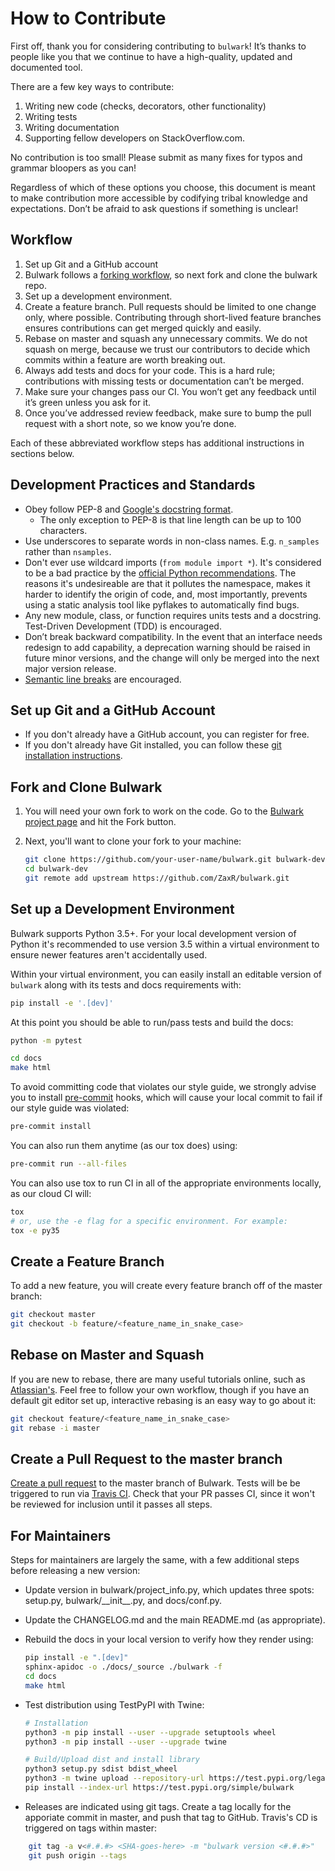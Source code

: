# How to Contribute

First off, thank you for considering contributing to `bulwark`!
It’s thanks to people like you that we continue to have a high-quality, updated and documented tool.

There are a few key ways to contribute:
1. Writing new code (checks, decorators, other functionality)
2. Writing tests
3. Writing documentation
4. Supporting fellow developers on StackOverflow.com.

No contribution is too small!
Please submit as many fixes for typos and grammar bloopers as you can!

Regardless of which of these options you choose,
this document is meant to make contribution more accessible by codifying tribal knowledge and expectations.
Don’t be afraid to ask questions if something is unclear!

## Workflow

1. Set up Git and a GitHub account
2. Bulwark follows a [forking workflow](https://www.atlassian.com/git/tutorials/comparing-workflows/forking-workflow), so next fork and clone the bulwark repo.
3. Set up a development environment.
4. Create a feature branch.
   Pull requests should be limited to one change only, where possible.
   Contributing through short-lived feature branches ensures contributions can get merged quickly and easily.
5. Rebase on master and squash any unnecessary commits.
   We do not squash on merge, because we trust our contributors to decide which commits within a feature are worth breaking out.
6. Always add tests and docs for your code.
   This is a hard rule; contributions with missing tests or documentation can’t be merged.
7. Make sure your changes pass our CI.
   You won’t get any feedback until it’s green unless you ask for it.
8. Once you’ve addressed review feedback, make sure to bump the pull request with a short note, so we know you’re done.

Each of these abbreviated workflow steps has additional instructions in sections below.


## Development Practices and Standards

- Obey follow PEP-8 and [Google's docstring format](https://sphinxcontrib-napoleon.readthedocs.io/en/latest/example_google.html).
  - The only exception to PEP-8 is that line length can be up to 100 characters.
- Use underscores to separate words in non-class names.
  E.g. `n_samples` rather than `nsamples`.
- Don't ever use wildcard imports (`from module import *`).
  It's considered to be a bad practice by the [official Python recommendations](https://docs.python.org/3/tutorial/modules.html#importing-from-a-package).
  The reasons it's undesireable are that it
  pollutes the namespace,
  makes it harder to identify the origin of code,
  and, most importantly, prevents using a static analysis tool like pyflakes to automatically find bugs.
- Any new module, class, or function requires units tests and a docstring.
  Test-Driven Development (TDD) is encouraged.
- Don’t break backward compatibility.
  In the event that an interface needs redesign to add capability,
  a deprecation warning should be raised in future minor versions,
  and the change will only be merged into the next major version release.
- [Semantic line breaks](https://sembr.org/) are encouraged.


## Set up Git and a GitHub Account

- If you don't already have a GitHub account, you can register for free.
- If you don't already have Git installed,
  you can follow these [git installation instructions](https://help.github.com/en/articles/set-up-git).


## Fork and Clone Bulwark

1. You will need your own fork to work on the code. Go to the [Bulwark
   project page](https://github.com/ZaxR/bulwark) and hit the Fork
    button.
2. Next, you'll want to clone your fork to your machine:

    ```bash
    git clone https://github.com/your-user-name/bulwark.git bulwark-dev
    cd bulwark-dev
    git remote add upstream https://github.com/ZaxR/bulwark.git
    ```


## Set up a Development Environment

Bulwark supports Python 3.5+.
For your local development version of Python it's recommended to use version 3.5
within a virtual environment to ensure newer features aren't accidentally used.

Within your virtual environment,
you can easily install an editable version of `bulwark`
along with its tests and docs requirements with:

```bash
pip install -e '.[dev]'
```

At this point you should be able to run/pass tests and build the docs:

```bash
python -m pytest

cd docs
make html
```

To avoid committing code that violates our style guide,
we strongly advise you to install [pre-commit](https://pre-commit.com/) hooks,
which will cause your local commit to fail if our style guide was violated:

```bash
pre-commit install
```

You can also run them anytime (as our tox does) using:

```bash
pre-commit run --all-files
```

You can also use tox to run CI in all of the appropriate environments locally, as our cloud CI will:
```bash
tox
# or, use the -e flag for a specific environment. For example:
tox -e py35
```


## Create a Feature Branch

To add a new feature, you will create every feature branch off of the master branch:

```bash
git checkout master
git checkout -b feature/<feature_name_in_snake_case>
```


## Rebase on Master and Squash

If you are new to rebase, there are many useful tutorials online,
such as [Atlassian's](https://www.atlassian.com/git/tutorials/rewriting-history/git-rebase).
Feel free to follow your own workflow,
though if you have an default git editor set up,
interactive rebasing is an easy way to go about it:

```bash
git checkout feature/<feature_name_in_snake_case>
git rebase -i master
```


## Create a Pull Request to the master branch

[Create a pull request](https://help.github.com/en/articles/creating-a-pull-request-from-a-fork)
to the master branch of Bulwark.
Tests will be be triggered to run via [Travis CI](https://travis-ci.com/ZaxR/bulwark).
Check that your PR passes CI,
since it won't be reviewed for inclusion until it passes all steps.

## For Maintainers

Steps for maintainers are largely the same,
with a few additional steps before releasing a new version:

-   Update version in bulwark/project\_info.py,
    which updates three spots: setup.py, bulwark/\_\_init\_\_.py, and docs/conf.py.
-   Update the CHANGELOG.md and the main README.md (as appropriate).
-   Rebuild the docs in your local version to verify how they render using:

    ```bash
    pip install -e ".[dev]"
    sphinx-apidoc -o ./docs/_source ./bulwark -f
    cd docs
    make html
    ```
-   Test distribution using TestPyPI with Twine:

    ```bash
    # Installation
    python3 -m pip install --user --upgrade setuptools wheel
    python3 -m pip install --user --upgrade twine

    # Build/Upload dist and install library
    python3 setup.py sdist bdist_wheel
    python3 -m twine upload --repository-url https://test.pypi.org/legacy/ dist/*
    pip install --index-url https://test.pypi.org/simple/bulwark
    ```
-   Releases are indicated using git tags.
    Create a tag locally for the apporiate commit in master, and push that tag to GitHub.
    Travis's CD is triggered on tags within master:

```bash
    git tag -a v<#.#.#> <SHA-goes-here> -m "bulwark version <#.#.#>"
    git push origin --tags
```
